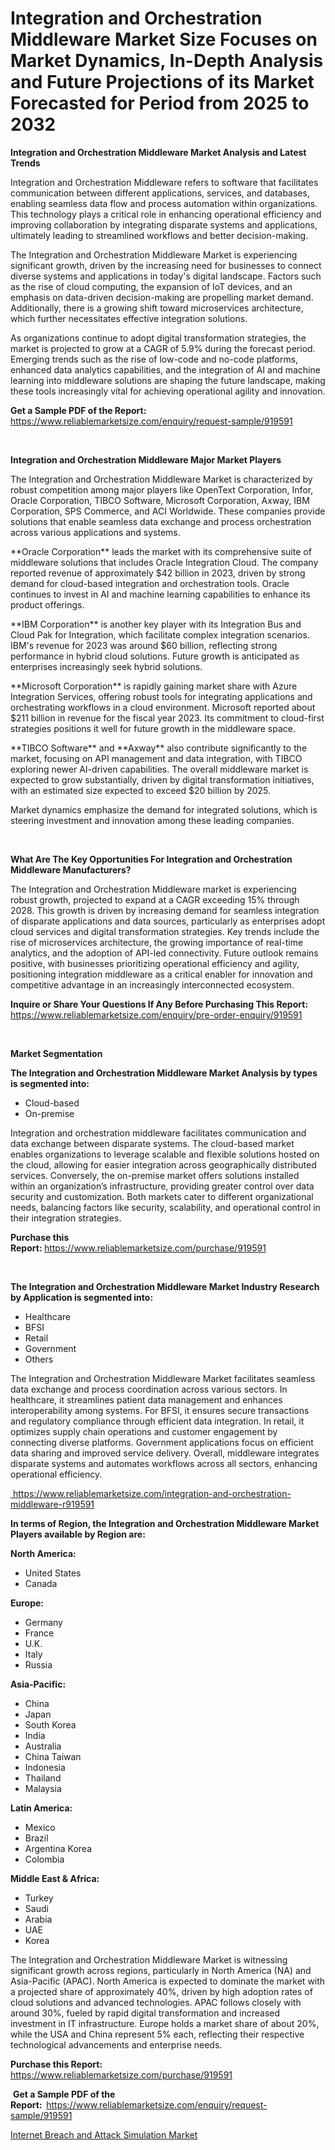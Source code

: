 <p><h1>Integration and Orchestration Middleware Market Size Focuses on Market Dynamics, In-Depth Analysis and Future Projections of its Market Forecasted for Period from 2025 to 2032</h1></p><p><strong>Integration and Orchestration Middleware Market Analysis and Latest Trends</strong></p>
<p><p>Integration and Orchestration Middleware refers to software that facilitates communication between different applications, services, and databases, enabling seamless data flow and process automation within organizations. This technology plays a critical role in enhancing operational efficiency and improving collaboration by integrating disparate systems and applications, ultimately leading to streamlined workflows and better decision-making.</p><p>The Integration and Orchestration Middleware Market is experiencing significant growth, driven by the increasing need for businesses to connect diverse systems and applications in today's digital landscape. Factors such as the rise of cloud computing, the expansion of IoT devices, and an emphasis on data-driven decision-making are propelling market demand. Additionally, there is a growing shift toward microservices architecture, which further necessitates effective integration solutions.</p><p>As organizations continue to adopt digital transformation strategies, the market is projected to grow at a CAGR of 5.9% during the forecast period. Emerging trends such as the rise of low-code and no-code platforms, enhanced data analytics capabilities, and the integration of AI and machine learning into middleware solutions are shaping the future landscape, making these tools increasingly vital for achieving operational agility and innovation.</p></p>
<p><strong>Get a Sample PDF of the Report:&nbsp;</strong> <a href="https://www.reliablemarketsize.com/enquiry/request-sample/919591?utm_campaign=3120&utm_medium=2&utm_source=Github&utm_content=ia&utm_term=07032025&utm_id=integration-and-orchestration-middleware">https://www.reliablemarketsize.com/enquiry/request-sample/919591</a></p>
<p>&nbsp;</p>
<p><strong>Integration and Orchestration Middleware Major Market Players</strong></p>
<p><p>The Integration and Orchestration Middleware Market is characterized by robust competition among major players like OpenText Corporation, Infor, Oracle Corporation, TIBCO Software, Microsoft Corporation, Axway, IBM Corporation, SPS Commerce, and ACI Worldwide. These companies provide solutions that enable seamless data exchange and process orchestration across various applications and systems.</p><p>**Oracle Corporation** leads the market with its comprehensive suite of middleware solutions that includes Oracle Integration Cloud. The company reported revenue of approximately $42 billion in 2023, driven by strong demand for cloud-based integration and orchestration tools. Oracle continues to invest in AI and machine learning capabilities to enhance its product offerings.</p><p>**IBM Corporation** is another key player with its Integration Bus and Cloud Pak for Integration, which facilitate complex integration scenarios. IBM's revenue for 2023 was around $60 billion, reflecting strong performance in hybrid cloud solutions. Future growth is anticipated as enterprises increasingly seek hybrid solutions.</p><p>**Microsoft Corporation** is rapidly gaining market share with Azure Integration Services, offering robust tools for integrating applications and orchestrating workflows in a cloud environment. Microsoft reported about $211 billion in revenue for the fiscal year 2023. Its commitment to cloud-first strategies positions it well for future growth in the middleware space.</p><p>**TIBCO Software** and **Axway** also contribute significantly to the market, focusing on API management and data integration, with TIBCO exploring newer AI-driven capabilities. The overall middleware market is expected to grow substantially, driven by digital transformation initiatives, with an estimated size expected to exceed $20 billion by 2025.</p><p>Market dynamics emphasize the demand for integrated solutions, which is steering investment and innovation among these leading companies.</p></p>
<p>&nbsp;</p>
<p><strong>What Are The Key Opportunities For Integration and Orchestration Middleware Manufacturers?</strong></p>
<p><p>The Integration and Orchestration Middleware market is experiencing robust growth, projected to expand at a CAGR exceeding 15% through 2028. This growth is driven by increasing demand for seamless integration of disparate applications and data sources, particularly as enterprises adopt cloud services and digital transformation strategies. Key trends include the rise of microservices architecture, the growing importance of real-time analytics, and the adoption of API-led connectivity. Future outlook remains positive, with businesses prioritizing operational efficiency and agility, positioning integration middleware as a critical enabler for innovation and competitive advantage in an increasingly interconnected ecosystem.</p></p>
<p><strong>Inquire or Share Your Questions If Any Before Purchasing This Report:</strong> <a href="https://www.reliablemarketsize.com/enquiry/pre-order-enquiry/919591?utm_campaign=3120&utm_medium=2&utm_source=Github&utm_content=ia&utm_term=07032025&utm_id=integration-and-orchestration-middleware">https://www.reliablemarketsize.com/enquiry/pre-order-enquiry/919591</a></p>
<p>&nbsp;</p>
<p><strong>Market Segmentation</strong></p>
<p><strong>The Integration and Orchestration Middleware Market Analysis by types is segmented into:</strong></p>
<p><ul><li>Cloud-based</li><li>On-premise</li></ul></p>
<p><p>Integration and orchestration middleware facilitates communication and data exchange between disparate systems. The cloud-based market enables organizations to leverage scalable and flexible solutions hosted on the cloud, allowing for easier integration across geographically distributed services. Conversely, the on-premise market offers solutions installed within an organization’s infrastructure, providing greater control over data security and customization. Both markets cater to different organizational needs, balancing factors like security, scalability, and operational control in their integration strategies.</p></p>
<p><strong>Purchase this Report:&nbsp;</strong><a href="https://www.reliablemarketsize.com/purchase/919591?utm_campaign=3120&utm_medium=2&utm_source=Github&utm_content=ia&utm_term=07032025&utm_id=integration-and-orchestration-middleware">https://www.reliablemarketsize.com/purchase/919591</a></p>
<p>&nbsp;</p>
<p><strong>The Integration and Orchestration Middleware Market Industry Research by Application is segmented into:</strong></p>
<p><ul><li>Healthcare</li><li>BFSI</li><li>Retail</li><li>Government</li><li>Others</li></ul></p>
<p><p>The Integration and Orchestration Middleware Market facilitates seamless data exchange and process coordination across various sectors. In healthcare, it streamlines patient data management and enhances interoperability among systems. For BFSI, it ensures secure transactions and regulatory compliance through efficient data integration. In retail, it optimizes supply chain operations and customer engagement by connecting diverse platforms. Government applications focus on efficient data sharing and improved service delivery. Overall, middleware integrates disparate systems and automates workflows across all sectors, enhancing operational efficiency.</p></p>
<p><a href="https://www.reliablemarketsize.com/integration-and-orchestration-middleware-r919591?utm_campaign=3120&utm_medium=2&utm_source=Github&utm_content=ia&utm_term=07032025&utm_id=integration-and-orchestration-middleware">&nbsp;https://www.reliablemarketsize.com/integration-and-orchestration-middleware-r919591</a></p>
<p><strong>In terms of Region, the Integration and Orchestration Middleware Market Players available by Region are:</strong></p>
<p>
    <p> <strong> North America: </strong>
        <ul>
            <li>United States</li>
            <li>Canada</li>
        </ul>
        </p> 
    <p> <strong> Europe: </strong>
        <ul>
            <li>Germany</li>
            <li>France</li>
            <li>U.K.</li>
            <li>Italy</li>
            <li>Russia</li>
        </ul>
        </p> 
    <p> <strong> Asia-Pacific: </strong>
        <ul>
            <li>China</li>
            <li>Japan</li>
            <li>South Korea</li>
            <li>India</li>
            <li>Australia</li>
            <li>China Taiwan</li>
            <li>Indonesia</li>
            <li>Thailand</li>
            <li>Malaysia</li>
        </ul>
        </p> 
    <p> <strong> Latin America: </strong>
        <ul>
            <li>Mexico</li>
            <li>Brazil</li>
            <li>Argentina Korea</li>
            <li>Colombia</li>
        </ul>
        </p> 
    <p> <strong> Middle East & Africa: </strong>
        <ul>
            <li>Turkey</li>
            <li>Saudi</li>
            <li>Arabia</li>
            <li>UAE</li>
            <li>Korea</li>
        </ul>
    </p>
    </p>
<p><p>The Integration and Orchestration Middleware Market is witnessing significant growth across regions, particularly in North America (NA) and Asia-Pacific (APAC). North America is expected to dominate the market with a projected share of approximately 40%, driven by high adoption rates of cloud solutions and advanced technologies. APAC follows closely with around 30%, fueled by rapid digital transformation and increased investment in IT infrastructure. Europe holds a market share of about 20%, while the USA and China represent 5% each, reflecting their respective technological advancements and enterprise needs.</p></p>
<p><strong>Purchase this Report: </strong><a href="https://www.reliablemarketsize.com/purchase/919591?utm_campaign=3120&utm_medium=2&utm_source=Github&utm_content=ia&utm_term=07032025&utm_id=integration-and-orchestration-middleware">https://www.reliablemarketsize.com/purchase/919591</a></p>
<p>&nbsp;<strong>Get a Sample PDF of the Report:&nbsp;&nbsp;</strong><a href="https://www.reliablemarketsize.com/enquiry/request-sample/919591?utm_campaign=3120&utm_medium=2&utm_source=Github&utm_content=ia&utm_term=07032025&utm_id=integration-and-orchestration-middleware">https://www.reliablemarketsize.com/enquiry/request-sample/919591</a></p>
<p><strong></strong></p>
<p><p><a href="https://github.com/haaszgettre6/Market-Research-Report-List-1/blob/main/internet-breach-and-attack-simulation-market.md?utm_campaign=3120&utm_medium=2&utm_source=Github&utm_content=ia&utm_term=07032025&utm_id=integration-and-orchestration-middleware">Internet Breach and Attack Simulation Market</a></p></p>